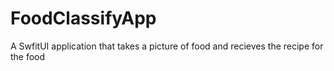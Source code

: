 # FoodClassifyApp
A SwfitUI application that takes a picture of food and recieves the recipe for the food
